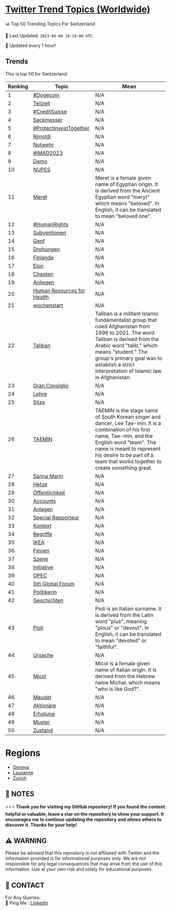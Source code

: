 [Twitter Trend Topics (Worldwide)](https://github.com/ErcinDedeoglu/Twitter-Trend-Topics)
==========


📊 Top 50 Trending Topics For Switzerland

📆 Last Updated: `2023-04-04 10:19:00 UTC`

🔧 Updated every 1 hour!


## Trends

This is top 50 for Switzerland

| Ranking | Topic | Mean |
| ------- | ------------ | ------------ |
| 1 | [#Dogecoin](http://twitter.com/search?q=%23Dogecoin) | N/A |
| 2 | [Teilzeit](http://twitter.com/search?q=Teilzeit) | N/A |
| 3 | [#CreditSuisse](http://twitter.com/search?q=%23CreditSuisse) | N/A |
| 4 | [Sackmesser](http://twitter.com/search?q=Sackmesser) | N/A |
| 5 | [#ProtectInvestTogether](http://twitter.com/search?q=%23ProtectInvestTogether) | N/A |
| 6 | [Rimoldi](http://twitter.com/search?q=Rimoldi) | N/A |
| 7 | [Notwehr](http://twitter.com/search?q=Notwehr) | N/A |
| 8 | [#IMAD2023](http://twitter.com/search?q=%23IMAD2023) | N/A |
| 9 | [Demo](http://twitter.com/search?q=Demo) | N/A |
| 10 | [NUPES](http://twitter.com/search?q=NUPES) | N/A |
| 11 | [Meret](http://twitter.com/search?q=Meret) | Meret is a female given name of Egyptian origin. It is derived from the Ancient Egyptian word "meryt" which means "beloved". In English, it can be translated to mean "beloved one". |
| 12 | [#HumanRights](http://twitter.com/search?q=%23HumanRights) | N/A |
| 13 | [Subventionen](http://twitter.com/search?q=Subventionen) | N/A |
| 14 | [Genf](http://twitter.com/search?q=Genf) | N/A |
| 15 | [Drohungen](http://twitter.com/search?q=Drohungen) | N/A |
| 16 | [Finlande](http://twitter.com/search?q=Finlande) | N/A |
| 17 | [Elon](http://twitter.com/search?q=Elon) | N/A |
| 18 | [Chaoten](http://twitter.com/search?q=Chaoten) | N/A |
| 19 | [Anliegen](http://twitter.com/search?q=Anliegen) | N/A |
| 20 | [Human Resources for Health](http://twitter.com/search?q=Human+Resources+for+Health) | N/A |
| 21 | [wochenstart](http://twitter.com/search?q=wochenstart) | N/A |
| 22 | [Taliban](http://twitter.com/search?q=Taliban) | Taliban is a militant Islamic fundamentalist group that ruled Afghanistan from 1996 to 2001. The word Taliban is derived from the Arabic word "talib," which means "student." The group's primary goal was to establish a strict interpretation of Islamic law in Afghanistan. |
| 23 | [Gran Consiglio](http://twitter.com/search?q=Gran+Consiglio) | N/A |
| 24 | [Lehre](http://twitter.com/search?q=Lehre) | N/A |
| 25 | [Sitze](http://twitter.com/search?q=Sitze) | N/A |
| 26 | [TAEMIN](http://twitter.com/search?q=TAEMIN) | TAEMIN is the stage name of South Korean singer and dancer, Lee Tae-min. It is a combination of his first name, Tae-min, and the English word "team". The name is meant to represent his desire to be part of a team that works together to create something great. |
| 27 | [Sanna Marin](http://twitter.com/search?q=Sanna+Marin) | N/A |
| 28 | [Hetze](http://twitter.com/search?q=Hetze) | N/A |
| 29 | [Öffentlichkeit](http://twitter.com/search?q=%c3%96ffentlichkeit) | N/A |
| 30 | [Accounts](http://twitter.com/search?q=Accounts) | N/A |
| 31 | [Anlagen](http://twitter.com/search?q=Anlagen) | N/A |
| 32 | [Special Rapporteur](http://twitter.com/search?q=Special+Rapporteur) | N/A |
| 33 | [Kontext](http://twitter.com/search?q=Kontext) | N/A |
| 34 | [Begriffe](http://twitter.com/search?q=Begriffe) | N/A |
| 35 | [IKEA](http://twitter.com/search?q=IKEA) | N/A |
| 36 | [Finnen](http://twitter.com/search?q=Finnen) | N/A |
| 37 | [Szene](http://twitter.com/search?q=Szene) | N/A |
| 38 | [Initiative](http://twitter.com/search?q=Initiative) | N/A |
| 39 | [OPEC](http://twitter.com/search?q=OPEC) | N/A |
| 40 | [5th Global Forum](http://twitter.com/search?q=5th+Global+Forum) | N/A |
| 41 | [Politikerin](http://twitter.com/search?q=Politikerin) | N/A |
| 42 | [Geschichten](http://twitter.com/search?q=Geschichten) | N/A |
| 43 | [Pioli](http://twitter.com/search?q=Pioli) | Pioli is an Italian surname. It is derived from the Latin word "pius", meaning "pious" or "devout". In English, it can be translated to mean "devoted" or "faithful". |
| 44 | [Ursache](http://twitter.com/search?q=Ursache) | N/A |
| 45 | [Micol](http://twitter.com/search?q=Micol) | Micol is a female given name of Italian origin. It is derived from the Hebrew name Michal, which means "who is like God?". |
| 46 | [Maudet](http://twitter.com/search?q=Maudet) | N/A |
| 47 | [Aktionäre](http://twitter.com/search?q=Aktion%c3%a4re) | N/A |
| 48 | [Erholung](http://twitter.com/search?q=Erholung) | N/A |
| 49 | [Muster](http://twitter.com/search?q=Muster) | N/A |
| 50 | [Zustand](http://twitter.com/search?q=Zustand) | N/A |



# Regions

* [Geneva](</Switzerland/Geneva.md>)
* [Lausanne](</Switzerland/Lausanne.md>)
* [Zurich](</Switzerland/Zurich.md>)



## 📝 NOTES

⭐⭐⭐ **Thank you for visiting my GitHub repository! If you found the content helpful or valuable, leave a star on the repository to show your support. It encourages me to continue updating the repository and allows others to discover it. Thanks for your help!**


## ⚠️ WARNING

Please be advised that this repository is not affiliated with Twitter and the information provided is for informational purposes only. We are not responsible for any legal consequences that may arise from the use of this information. Use at your own risk and solely for educational purposes.


## 📨 CONTACT

 For Any Queries:  
            🏓 Ping Me : [LinkedIn](https://www.linkedin.com/in/ercindedeoglu/)
